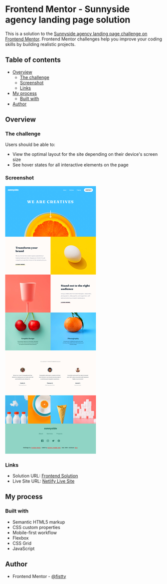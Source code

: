 # Frontend Mentor - Sunnyside agency landing page solution

This is a solution to the [Sunnyside agency landing page challenge on Frontend Mentor](https://www.frontendmentor.io/challenges/sunnyside-agency-landing-page-7yVs3B6ef). Frontend Mentor challenges help you improve your coding skills by building realistic projects.

## Table of contents

- [Overview](#overview)
  - [The challenge](#the-challenge)
  - [Screenshot](#screenshot)
  - [Links](#links)
- [My process](#my-process)
  - [Built with](#built-with)
- [Author](#author)

## Overview

### The challenge

Users should be able to:

- View the optimal layout for the site depending on their device's screen size
- See hover states for all interactive elements on the page

### Screenshot

![](./Screenshot.png)

### Links

- Solution URL: [Frontend Solution](https://www.frontendmentor.io/solutions/clipboard-landing-page-f6J-eoh46U)
- Live Site URL: [Netlify Live Site](https://fistty-sunnyside-landing-page.netlify.app/)

## My process

### Built with

- Semantic HTML5 markup
- CSS custom properties
- Mobile-first workflow
- Flexbox
- CSS Grid
- JavaScript

## Author

- Frontend Mentor - [@fistty](https://www.frontendmentor.io/profile/fistty)
